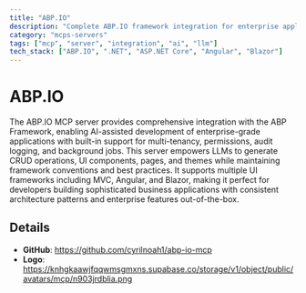 ```yaml
---
title: "ABP.IO"
description: "Complete ABP.IO framework integration for enterprise application development, multi-tenancy management, and UI generation."
category: "mcps-servers"
tags: ["mcp", "server", "integration", "ai", "llm"]
tech_stack: ["ABP.IO", ".NET", "ASP.NET Core", "Angular", "Blazor"]
---
```


# ABP.IO

The ABP.IO MCP server provides comprehensive integration with the ABP Framework, enabling AI-assisted development of enterprise-grade applications with built-in support for multi-tenancy, permissions, audit logging, and background jobs. This server empowers LLMs to generate CRUD operations, UI components, pages, and themes while maintaining framework conventions and best practices. It supports multiple UI frameworks including MVC, Angular, and Blazor, making it perfect for developers building sophisticated business applications with consistent architecture patterns and enterprise features out-of-the-box.

## Details

- **GitHub**: https://github.com/cyrilnoah1/abp-io-mcp
- **Logo**: https://knhgkaawjfqqwmsgmxns.supabase.co/storage/v1/object/public/avatars/mcp/n903jrdblia.png
